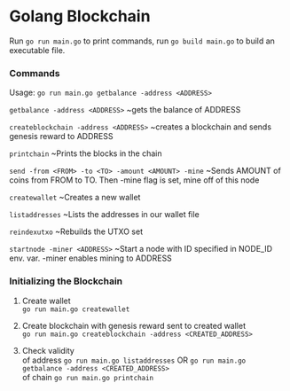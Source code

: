 # Golang Blockchain

Run `go run main.go` to print commands, run `go build main.go` to build an executable file.

### Commands

Usage: `go run main.go getbalance -address <ADDRESS>`

 `getbalance -address <ADDRESS>` ~gets the balance of ADDRESS
 
 `createblockchain -address <ADDRESS>` ~creates a blockchain and sends genesis reward to ADDRESS
 
 `printchain` ~Prints the blocks in the chain
 
 `send -from <FROM> -to <TO> -amount <AMOUNT> -mine` ~Sends AMOUNT of coins from FROM to TO. Then -mine flag is set, mine off of this node
 
 `createwallet` ~Creates a new wallet
 
 `listaddresses` ~Lists the addresses in our wallet file
 
 `reindexutxo` ~Rebuilds the UTXO set
 
 `startnode -miner <ADDRESS>` ~Start a node with ID specified in NODE_ID env. var. -miner enables mining to ADDRESS

### Initializing the Blockchain

1. Create wallet  
`go run main.go createwallet`

2. Create blockchain with genesis reward sent to created wallet  
`go run main.go createblockchain -address <CREATED_ADDRESS>`

3.  Check validity  
of address `go run main.go listaddresses` OR `go run main.go getbalance -address <CREATED_ADDRESS>`  
of chain `go run main.go printchain`
